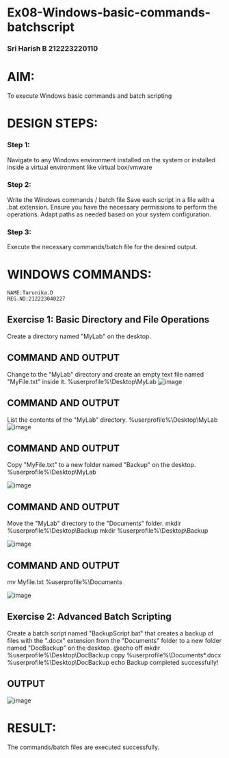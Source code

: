 # Ex08-Windows-basic-commands-batchscript
### Sri Harish B 212223220110
# AIM:
To execute Windows basic commands and batch scripting

# DESIGN STEPS:

### Step 1:

Navigate to any Windows environment installed on the system or installed inside a virtual environment like virtual box/vmware 

### Step 2:

Write the Windows commands / batch file
Save each script in a file with a .bat extension.
Ensure you have the necessary permissions to perform the operations.
Adapt paths as needed based on your system configuration.
### Step 3:

Execute the necessary commands/batch file for the desired output. 




# WINDOWS COMMANDS:
```
NAME:Tarunika.D
REG.NO:212223040227
```
## Exercise 1: Basic Directory and File Operations
Create a directory named "MyLab" on the desktop.


## COMMAND AND OUTPUT

Change to the "MyLab" directory and create an empty text file named "MyFile.txt" inside it.
%userprofile%\Desktop\MyLab
![image](https://github.com/tarunikadamodaran/Windows-basic-commands-batchscript/assets/145633268/e688f447-0ab1-4592-a4bf-e6f44f6c9b60)




## COMMAND AND OUTPUT

List the contents of the "MyLab" directory.
%userprofile%\Desktop\MyLab
![image](https://github.com/tarunikadamodaran/Windows-basic-commands-batchscript/assets/145633268/b342cb16-a332-49cd-a37d-7fb1610c57b2)


## COMMAND AND OUTPUT

Copy "MyFile.txt" to a new folder named "Backup" on the desktop.
%userprofile%\Desktop\MyLab

![image](https://github.com/tarunikadamodaran/Windows-basic-commands-batchscript/assets/145633268/34196785-ac98-4f58-87fa-3c4a297ff30d)


## COMMAND AND OUTPUT

Move the "MyLab" directory to the "Documents" folder.
mkdir %userprofile%\Desktop\Backup mkdir %userprofile%\Desktop\Backup

![image](https://github.com/tarunikadamodaran/Windows-basic-commands-batchscript/assets/145633268/305bcb77-9a6d-4d6b-a751-7b7f32a8ad68)


## COMMAND AND OUTPUT
mv Myfile.txt %userprofile%\Documents

![image](https://github.com/tarunikadamodaran/Windows-basic-commands-batchscript/assets/145633268/c84b8df2-c895-4563-8b60-6ed3ee1c9dd8)


## Exercise 2: Advanced Batch Scripting
Create a batch script named "BackupScript.bat" that creates a backup of files with the ".docx" extension from the "Documents" folder to a new folder named "DocBackup" on the desktop.
@echo off mkdir %userprofile%\Desktop\DocBackup copy %userprofile%\Documents*.docx %userprofile%\Desktop\DocBackup echo Backup completed successfully!
## OUTPUT
![image](https://github.com/tarunikadamodaran/Windows-basic-commands-batchscript/assets/145633268/072ab415-edaf-4de0-ae7b-3b1155d48d2e)






# RESULT:
The commands/batch files are executed successfully.

